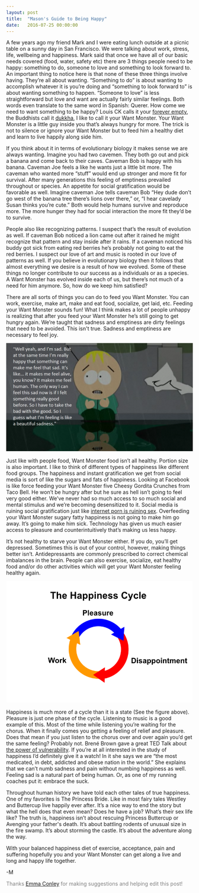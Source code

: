 ```yaml
---
layout: post
title:  "Mason's Guide to Being Happy"
date:   2016-07-25 00:00:00
---
```


A few years ago my friend Mark and I were eating lunch outside at a picnic
table on a sunny day in San Francisco. We were talking about work, stress,
life, wellbeing and happiness. Mark said that once we have all of our basic
needs covered (food, water, safety etc) there are 3 things people need to be
happy: something to do, someone to love and something to look forward to. An
important thing to notice here is that none of these three things involve
having. They’re all about wanting. “Something to do” is about wanting to
accomplish whatever it is you’re doing and “something to look forward to” is
about wanting something to happen. “Someone to love” is less straightforward
but love and want are actually fairly similar feelings. Both words even
translate to the same word in Spanish: Querer. How come we need to want
something to be happy? Louis CK calls it your <a target="_blank" href="https://youtu.be/5HbYScltf1c?t=1m10s">forever empty</a>, the Buddhists call it
<a target="_blank" href="https://en.wikipedia.org/wiki/Dukkha">dukkha</a>, I like to call it your Want
Monster. Your Want Monster is a little guy inside you that’s always hungry for
more. The trick is not to silence or ignore your Want Monster but to feed him
a healthy diet and learn to live happily along side him.

If you think about it in terms of evolutionary biology it makes sense we are
always wanting. Imagine you had two cavemen. They both go out and pick a
banana and come back to their caves. Caveman Bob is happy with his banana.
Caveman Joe feels a like he wants just a little bit more. The caveman who
wanted more “stuff” would end up stronger and more fit for survival. After
many generations this feeling of emptiness prevailed throughout or species. An
appetite for social gratification would be favorable as well. Imagine caveman
Joe tells caveman Bob “Hey dude don’t go west of the banana tree there’s lions
over there,” or, “I hear cavelady Susan thinks you’re cute.” Both would help
humans survive and reproduce more. The more hunger they had for social
interaction the more fit they’d be to survive.

People also like recognizing patterns. I suspect that’s the result of
evolution as well. If caveman Bob noticed a lion came out after it rained he
might recognize that pattern and stay inside after it rains. If a caveman
noticed his buddy got sick from eating red berries he’s probably not going to
eat the red berries. I suspect our love of art and music is rooted in our love
of patterns as well.  If you believe in evolutionary biology then it follows
that almost everything we desire is a result of how we evolved. Some of these
things no longer contribute to our success as a individuals or as a species. A
Want Monster has evolved inside each of us, but there’s not much of a need for
him anymore. So, how do we keep him satisfied?

There are all sorts of things you can do to feed you Want Monster. You can
work, exercise, make art, make and eat food, socialize, get laid, etc. Feeding
your Want Monster sounds fun! What I think makes a lot of people unhappy is
realizing that after you feed your Want Monster he’s still going to get hungry
again. We’re taught that sadness and emptiness are dirty feelings that need to
be avoided. This isn't true. Sadness and emptiness are necessary to feel joy.

![Butters On Happiness](/images/butters-on-sadness.png)


Just like with people food, Want Monster food isn’t all healthy. Portion size
is also important. I like to think of different types of happiness like
different food groups. The happiness and instant gratification we get from
social media is sort of like the sugars and fats of happiness. Looking at
Facebook is like force feeding your Want Monster five Cheesy Gordita Crunches
from Taco Bell. He won’t be hungry after but he sure as hell isn’t going to
feel very good either. We’ve never had so much access to so much social and
mental stimulus and we’re becoming desensitized to it. Social media is ruining
social gratification just like <a target="_blank" href="http://www.vice.com/en_uk/read/internet-porn-ruined-my-life">internet porn is ruining
sex</a>. Overfeeding
your Want Monster sugary fatty happiness is not going to make him go away.
It’s going to make him sick. Technology has given us much easier access to
pleasure and counterintuitively that’s making us less happy.

It’s not healthy to starve your Want Monster either. If you do, you’ll get
depressed. Sometimes this is out of your control, however, making things
better isn’t. Antidepressants are commonly prescribed to correct chemical
imbalances in the brain. People can also exercise, socialize, eat healthy food
and/or do other activities which will get your Want Monster feeling healthy
again.


![Happiness Diagram](/images/happiness-diagram.png)

Happiness is much more of a cycle than it is a state (See the figure above).
Pleasure is just one phase of the cycle. Listening to music is a good example
of this. Most of the time while listening you’re waiting for the chorus. When
it finally comes you getting a feeling of relief and pleasure. Does that mean
if you just listen to the chorus over and over again you’d get the same
feeling? Probably not. Brené Brown gave a great TED Talk about <a href="https://www.ted.com/talks/brene_brown_on_vulnerability?language=en" target="_blank">the power  of vulnerability</a>.
If you’re at all interested in the study of happiness I’d definitely give it a
watch! In it she says we are “the most medicated, in debt, addicted and obese
nation in the world.” She explains that we can’t numb sadness and pain without
numbing happiness as well. Feeling sad is a natural part of being human. Or,
as one of my running coaches put it: embrace the suck.

Throughout human history we have told each other tales of true happiness. One
of my favorites is The Princess Bride. Like in most fairy tales Westley and
Buttercup live happily ever after. It’s a nice way to end the story but what
the hell does that even mean? Does he have a job? What’s their sex life like?
The truth is, happiness isn’t about rescuing Princess Buttercup or Avenging
your father's death. It’s about battling rodents of unusual size in the fire
swamp. It’s about storming the castle. It’s about the adventure along the way. 

With your balanced happiness diet of exercise, acceptance, pain and suffering
hopefully you and your Want Monster can get along a live and long and happy life
together.

-M

<span style="color: #828282">Thanks <a href="http://emmadorothyconley.com/" target="_blank">Emma Conley</a> for making suggestions and helping edit this post!</span>
